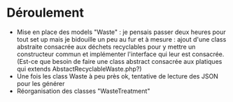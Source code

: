 # Déroulement

- Mise en place des models "Waste" : je pensais passer deux heures pour tout set up mais je bidouille un peu au fur et à mesure : ajout d'une class abstraite consacrée aux déchets recyclables pour y mettre un constructeur commun et implémenter l'interface qui leur est consacrée.
(Est-ce que besoin de faire une class abstract consacrée aux platiques qui extends AbstactRecyclableWaste.php?)
- Une fois les class Waste à peu près ok, tentative de lecture des JSON pour les générer
- Réorganisation des classes "WasteTreatment"

